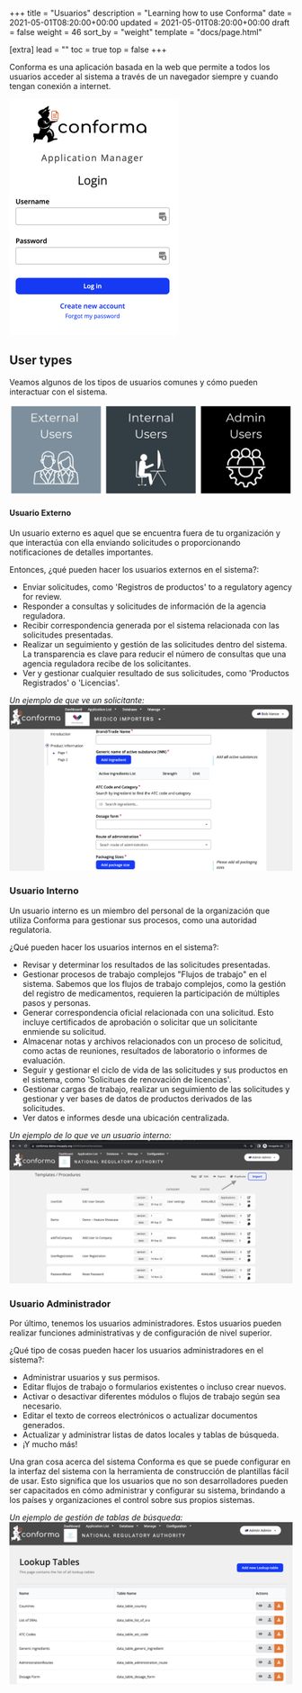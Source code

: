 +++
title = "Usuarios"
description = "Learning how to use Conforma"
date = 2021-05-01T08:20:00+00:00
updated = 2021-05-01T08:20:00+00:00
draft = false
weight = 46
sort_by = "weight"
template = "docs/page.html"

[extra]
lead = ""
toc = true
top = false
+++


Conforma es una aplicación basada en la web que permite a todos los usuarios acceder al sistema a través de un navegador siempre y cuando tengan conexión a internet. 

![log-in page](/docs/about/demo/1.png)




## User types

Veamos algunos de los tipos de usuarios comunes y cómo pueden interactuar con el sistema.


![users](/docs/about/demo/users.png)

#### Usuario Externo 

Un usuario externo es aquel que se encuentra fuera de tu organización y que interactúa con ella enviando solicitudes o proporcionando notificaciones de detalles importantes. 

Entonces, ¿qué pueden hacer los usuarios externos en el sistema?:

- Enviar solicitudes, como 'Registros de productos' to a regulatory agency for review.
- Responder a consultas y solicitudes de información de la agencia reguladora.
- Recibir correspondencia generada por el sistema relacionada con las solicitudes presentadas. 
- Realizar un seguimiento y gestión de las solicitudes dentro del sistema. La transparencia es clave para reducir el número de consultas que una agencia reguladora recibe de los solicitantes.  
- Ver y gestionar cualquier resultado de sus solicitudes, como 'Productos Registrados' o 'Licencias'. 

*Un ejemplo de que ve un solicitante:*
![externaluser](/docs/about/demo/exuser1.png)


### Usuario Interno

Un usuario interno es un miembro del personal de la organización que utiliza Conforma para gestionar sus procesos, como una autoridad regulatoria.

¿Qué pueden hacer los usuarios internos en el sistema?: 

- Revisar y determinar los resultados de las solicitudes presentadas.
- Gestionar procesos de trabajo complejos "Flujos de trabajo" en el sistema. Sabemos que los flujos de trabajo complejos, como la gestión del registro de medicamentos, requieren la participación de múltiples pasos y personas.
- Generar correspondencia oficial relacionada con una solicitud. Esto incluye certificados de aprobación o solicitar que un solicitante enmiende su solicitud.
- Almacenar notas y archivos relacionados con un proceso de solicitud, como actas de reuniones, resultados de laboratorio o informes de evaluación.
- Seguir y gestionar el ciclo de vida de las solicitudes y sus productos en el sistema, como 'Solicitues de renovación de licencias'. 
- Gestionar cargas de trabajo, realizar un seguimiento de las solicitudes y gestionar y ver bases de datos de productos derivados de las solicitudes. 
- Ver datos e informes desde una ubicación centralizada.

*Un ejemplo de lo que ve un usuario interno:*
![header](/docs/about/demo/inuser.png)

### Usuario Administrador

Por último, tenemos los usuarios administradores. Estos usuarios pueden realizar funciones administrativas y de configuración de nivel superior.

¿Qué tipo de cosas pueden hacer los usuarios administradores en el sistema?:

- Administrar usuarios y sus permisos.
- Editar flujos de trabajo o formularios existentes o incluso crear nuevos.
- Activar o desactivar diferentes módulos o flujos de trabajo según sea necesario.
- Editar el texto de correos electrónicos o actualizar documentos generados.
- Actualizar y administrar listas de datos locales y tablas de búsqueda.
- ¡Y mucho más!

Una gran cosa acerca del sistema Conforma es que se puede configurar en la interfaz del sistema con la herramienta de construcción de plantillas fácil de usar. Esto significa que los usuarios que no son desarrolladores pueden ser capacitados en cómo administrar y configurar su sistema, brindando a los países y organizaciones el control sobre sus propios sistemas.

*Un ejemplo de gestión de tablas de búsqueda:*
![header](/docs/about/demo/lts.png)
